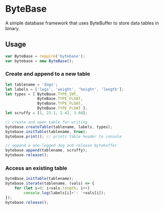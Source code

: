 # ByteBase
A simple database framework that uses ByteBuffer to store data tables in binary.

## Usage
```javascript
var ByteBase = require('bytebase');
var bytebase = new ByteBase();
```

### Create and append to a new table
```javascript
let tablename = 'dogs';
let labels = ['legs', 'weight', 'height', 'length'];
let types = [ ByteBase.TYPE_INT,
              ByteBase.TYPE_FLOAT,
              ByteBase.TYPE_FLOAT,
              ByteBase.TYPE_FLOAT ];
let scruffy = [1, 23.1, 2.42, 3.68];

// create and open table for writing
bytebase.createTable(tablename, labels, types);
bytebase.initTable(tablename, true);
bytebase.print(); // prints table header to console

// append a one-legged dog and release bytebuffer
bytebase.append(tablename, scruffy);
bytebase.release();
```

### Access an existing table
```javascript
byteBase.initTable(tablename);
bytebase.iterate(tablename, (vals) => {
    for (let i=0; i<vals.length; i++)
        console.log(labels[i]+': '+vals[i]);
});
bytebase.release();
```
